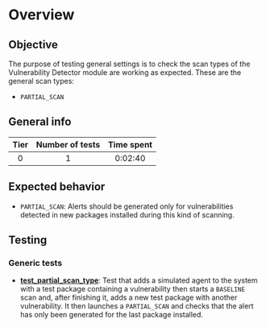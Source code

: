 # Overview

## Objective

The purpose of testing general settings is to check the scan types of the Vulnerability Detector module are working as
expected. These are the general scan types:

- `PARTIAL_SCAN`

## General info

|Tier | Number of tests | Time spent |
|:--:|:--:|:--:|
| 0 | 1 | 0:02:40  |

## Expected behavior

- `PARTIAL_SCAN`: Alerts should be generated only for vulnerabilities detected in new packages installed during 
  this kind of scanning.

## Testing

### Generic tests

- **[test_partial_scan_type](test_partial_scan_type.md#test-partial-scan-type)**:
  Test that adds a simulated agent to the system with a test package containing a vulnerability then starts 
  a `BASELINE` scan and, after finishing it, adds a new test package with another vulnerability. 
  It then launches a `PARTIAL_SCAN` and checks that the alert has only been generated for the last package installed.
  